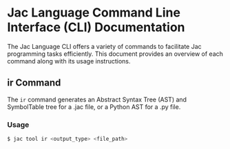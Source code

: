 # Jac Language Command Line Interface (CLI) Documentation

The Jac Language CLI offers a variety of commands to facilitate Jac programming tasks efficiently. This document provides an overview of each command along with its usage instructions.

## ir Command

The `ir` command generates an Abstract Syntax Tree (AST) and SymbolTable tree for a .jac file, or a Python AST for a .py file.

### Usage

```bash
$ jac tool ir <output_type> <file_path>
